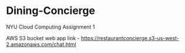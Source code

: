 # Dining-Concierge
NYU Cloud Computing Assignment 1

AWS S3 bucket web app link - https://restaurantconcierge.s3-us-west-2.amazonaws.com/chat.html
